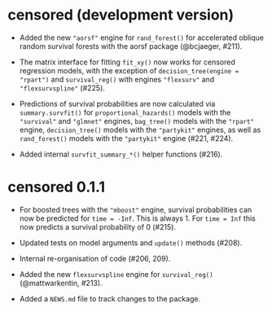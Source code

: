 # censored (development version)

* Added the new `"aorsf"` engine for `rand_forest()` for accelerated oblique random survival forests with the aorsf package (@bcjaeger, #211).

* The matrix interface for fitting `fit_xy()` now works for censored regression models, with the exception of `decision_tree(engine = "rpart")` and `survival_reg()` with engines `"flexsurv"` and `"flexsurvspline"` (#225).

* Predictions of survival probabilities are now calculated via `summary.survfit()` for `proportional_hazards()` models with the `"survival"` and `"glmnet"` engines, `bag_tree()` models with the `"rpart"` engine, `decision_tree()` models with the `"partykit"` engines, as well as `rand_forest()` models with the `"partykit"` engine (#221, #224). 

* Added internal `survfit_summary_*()` helper functions (#216).


# censored 0.1.1

* For boosted trees with the `"mboost"` engine, survival probabilities can now be predicted for `time = -Inf`. This is always 1. For `time = Inf` this now predicts a survival probability of 0 (#215).

* Updated tests on model arguments and `update()` methods (#208).

* Internal re-organisation of code (#206, 209).

* Added the new `flexsurvspline` engine for `survival_reg()` (@mattwarkentin, #213).

* Added a `NEWS.md` file to track changes to the package.
